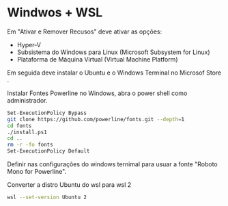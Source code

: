 # Windwos + WSL
Em "Ativar e Remover Recusos" deve ativar as opções:

- Hyper-V 
- Subsistema do Windows para Linux (Microsoft Subsystem for Linux)
- Plataforma de Máquina Virtual (Virtual Machine Platform)

Em seguida deve instalar o Ubuntu e o Windows Terminal no Microsof Store .

Instalar Fontes Powerline no Windows, abra o power shell como administrador.

```sh
Set-ExecutionPolicy Bypass
git clone https://github.com/powerline/fonts.git --depth=1
cd fonts
./install.ps1
cd ..
rm -r -fo fonts
Set-ExecutionPolicy Default
```

Definir nas configurações do windows ternimal para usuar a fonte "Roboto Mono for Powerline".

Converter a distro Ubuntu do wsl para wsl 2

```sh
wsl --set-version Ubuntu 2
```
